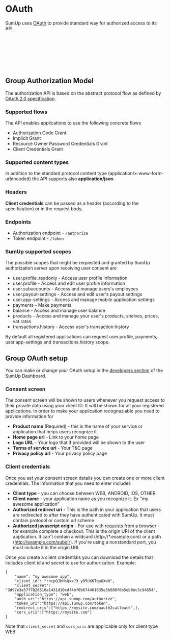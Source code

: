 # OAuth

SumUp uses [OAuth](http://oauth.net/) to provide standard way for authorized access to its API.


<svg class="icon" viewBox="0 0 100 100" width="100" height="100" style="fill:black">
  <use xmlns:xlink="http://www.w3.org/1999/xlink" xlink:href="#icon-nav-oauth"></use>
</svg>

## Group Authorization Model

The authorization API is based on the abstract protocol flow as defined by [OAuth 2.0 specification](http://tools.ietf.org/html/rfc6749). 

### Supported flows
The API enables applications to use the following concrete flows
+ Authorization Code Grant
+ Implicit Grant
+ Resource Owner Password Credentials Grant
+ Client Credentials Grant

### Supported content types
In addition to the standard protocol content type (application/x-www-form-urlencoded) the API supports also __application/json__.

### Headers
__Client credentials__ can be passed as a header (according to the specification) or in the request body.

### Endpoints
+ Authorization endpoint - ```/authorize```
+ Token endpoint - ```/token```

### SumUp supported scopes

The possible scopes that might be requested and granted by SumUp authorization server upon receiving user consent are

+ user.profile_readonly - Access user profile information
+ user.profile - Access and edit user profile information
+ user.subaccounts - Access and manage users's employees
+ user.payout-settings - Access and edit user's payout settings
+ user.app-settings - Access and manage mobile application settings
+ payments - Make payments
+ balance - Access and manage user balance
+ products - Access and manage your user's products, shelves, prices, vat rates
+ transactions.history - Access user's transaction history


By default all registered applications can request  user.profile, payments, user.app-settings and transactions.history scope. 

## Group OAuth setup

You can make or change your OAuth setup in the [developers section](https://me.sumup.com/developers) of the SumUp Dashboard.

### Consent screen

The consent screen will be shown to users whenever you request access to their private data using your client ID. It will be shown for all your registered applications. In order to make your application recognaziable you need to provide information for

* __Product name__ (Required) - this is the name of your service or application that helps users recognize it
* __Home page url__ - Link to your home page
* __Logo URL__ - Your logo that if provided will be shown to the user
* __Terms of service url__ - Your T&C page
* __Privacy policy url__ - Your privacy policy page


### Client credentials

Once you set your consent screen details you can create one or more client credentials. The information that you need to enter includes

+ __Client type__ - you can choose between WEB, ANDROID, IOS, OTHER
+ __Client name__ - your application name as you recognize it. Ex "my awesome application"
+ __Authorized redirect uri__ - This is the path in your application that users are redirected to after they have authenticated with SumUp. It must contain protocol or custom url scheme
+ __Authorized javascript origin__ - For use with requests from a browser - for example complete a checkout. This is the origin URI of the client application. It can't contain a wildcard (http://*.example.com) or a path (http://example.com/subdir). If you're using a nonstandard port, you must include it in the origin URI. 

Once you create a client credentials you can download the details that includes client id and secret to use for authorization.  Example:

```
{
    "name": "my awesome app",
    "client_id": "rncpQJkHsQxxJ3_yD5UXKTquUXwH", 
    "client_secret": "3d97e3a57f7826516e1431d10cdf4bf0b674461635e5b580f6b5eb8ec3c94654",
    "application_type": "web",
    "auth_uri":"https://api.sumup.com/authorize",
    "token_uri":"https://api.sumup.com/token",
    "redirect_uris":["https://mysite.com/oauth2callback",],
    "cors_uris":["https://mysite.com"]
}
```

Note that `client_secret` and `cors_uris` are applicable only for client type WEB


